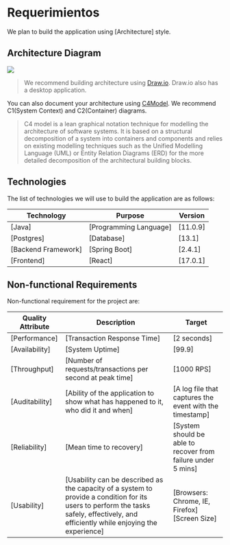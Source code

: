 # Requerimientos

We plan to build the application using [Architecture] style. 

## Architecture Diagram

![](architecture.png)

> We recommend building architecture using [Draw.io](https://app.diagrams.net/). Draw.io also has a desktop application.

You can also document your architecture using [C4Model](https://c4model.com/).  We recommend C1(System Context) and C2(Container) diagrams.

> C4 model is a lean graphical notation technique for modelling the architecture of software systems. It is based on a structural decomposition of a system into containers and components and relies on existing modelling techniques such as the Unified Modelling Language (UML) or Entity Relation Diagrams (ERD) for the more detailed decomposition of the architectural building blocks.

## Technologies

The list of technologies we will use to build the application are as follows:

| Technology          | Purpose                | Version  |
| ------------------- | ---------------------- | -------- |
| [Java]              | [Programming Language] | [11.0.9] |
| [Postgres]          | [Database]             | [13.1]   |
| [Backend Framework] | [Spring Boot]          | [2.4.1]  |
| [Frontend]          | [React]                | [17.0.1] |

## Non-functional Requirements

Non-functional requirement for the project are:

| Quality Attribute | Description                                                  | Target                                                       |
| ----------------- | ------------------------------------------------------------ | ------------------------------------------------------------ |
| [Performance]     | [Transaction Response Time]                                  | [2 seconds]                                                  |
| [Availability]    | [System Uptime]                                              | [99.9]                                                       |
| [Throughput]      | [Number of requests/transactions per second at peak time]    | [1000 RPS]                                                   |
| [Auditability]    | [Ability of the application to show what has happened to it, who did it and when] | [A log file that captures the event with the timestamp]      |
| [Reliability]     | [Mean time to recovery]                                      | [System should be able to recover from failure under 5 mins] |
| [Usability]       | [Usability can be described as the capacity of a system to provide a condition for its users to perform the tasks safely, effectively, and efficiently while enjoying the experience] | [Browsers: Chrome, IE, Firefox] <br />[Screen Size]          |

